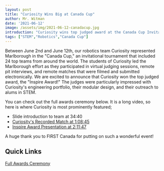 ```yaml
---
layout: post
title: "Curiosity Wins Big at Canada Cup"
author: Mr. Witman
date: '2021-06-12'
image: /assets/img/2021-06-12-canadacup.jpg
introduction: "Curiosity wins top judged award at the Canada Cup Invitational Tournament"
tags: ["STEM","Robotics","Canada Cup"]
---
```


Between June 2nd and June 12th, our robotics team Curiosity represented Marlborough in the "Canada Cup," an invitational tournament that included 24 top teams from around the world. The students of Curiosity led the Marlborough effort as they participated in virtual judging sessions, remote pit interviews, and remote matches that were filmed and submitted electronically.  We are excited to announce that Curiosity won the top judged award, the "Inspire Award!" The judges were particularly impressed with Curiosity's engineering portfolio, their modular design, and their outreach to alums in STEM.

You can check out the full awards ceremony below. It is a long video, so here is where Curiosity is most prominently featured;
- Slide introduction to team at 34:40
- [Curiosity's Recorded Match at 1:08:45](https://www.youtube.com/watch?v=MRtNNq3eOEY&t=4125s)
- [Inspire Award Presentation at 2:11:47](https://www.youtube.com/watch?v=MRtNNq3eOEY&t=7907s)

A huge thank you to FIRST Canada for putting on such a wonderful event!

## **Quick Links**

[Full Awards Ceremony](https://www.youtube.com/watch?v=MRtNNq3eOEY&t=596s)
